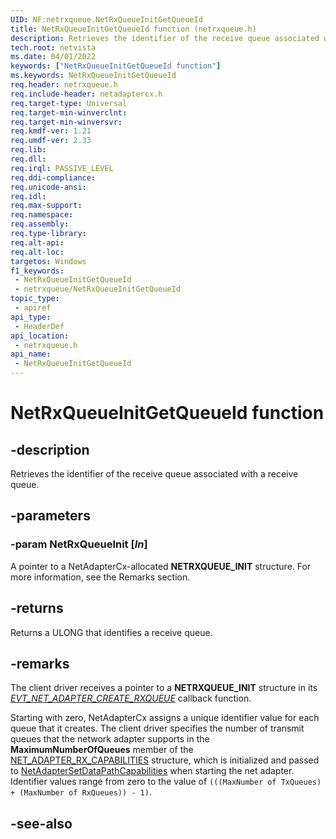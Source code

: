 ```yaml
---
UID: NF:netrxqueue.NetRxQueueInitGetQueueId
title: NetRxQueueInitGetQueueId function (netrxqueue.h)
description: Retrieves the identifier of the receive queue associated with a receive queue.
tech.root: netvista
ms.date: 04/01/2022
keywords: ["NetRxQueueInitGetQueueId function"]
ms.keywords: NetRxQueueInitGetQueueId
req.header: netrxqueue.h
req.include-header: netadaptercx.h
req.target-type: Universal
req.target-min-winverclnt: 
req.target-min-winversvr: 
req.kmdf-ver: 1.21
req.umdf-ver: 2.33 
req.lib: 
req.dll: 
req.irql: PASSIVE_LEVEL
req.ddi-compliance: 
req.unicode-ansi: 
req.idl: 
req.max-support: 
req.namespace: 
req.assembly: 
req.type-library: 
req.alt-api: 
req.alt-loc: 
targetos: Windows
f1_keywords:
 - NetRxQueueInitGetQueueId
 - netrxqueue/NetRxQueueInitGetQueueId
topic_type:
 - apiref
api_type:
 - HeaderDef
api_location:
 - netrxqueue.h
api_name:
 - NetRxQueueInitGetQueueId
---
```


# NetRxQueueInitGetQueueId function


## -description

Retrieves the identifier of the receive queue associated with a receive queue.

## -parameters

### -param NetRxQueueInit [_In_]

A pointer to a NetAdapterCx-allocated **NETRXQUEUE_INIT** structure. For more information, see the Remarks section.

## -returns

Returns a ULONG that identifies a receive queue.

## -remarks

The client driver receives a pointer to a **NETRXQUEUE_INIT** structure in its *[EVT_NET_ADAPTER_CREATE_RXQUEUE](../netadapter/nc-netadapter-evt_net_adapter_create_rxqueue.md)* callback function.

Starting with zero, NetAdapterCx assigns a unique identifier value for each queue that it creates. The client driver specifies the number of transmit queues that the network adapter supports in the **MaximumNumberOfQueues** member of the [NET_ADAPTER_RX_CAPABILITIES](../netadapter/ns-netadapter-_net_adapter_rx_capabilities.md) structure, which is initialized and passed to [NetAdapterSetDataPathCapabilities](../netadapter/nf-netadapter-netadaptersetdatapathcapabilities.md) when starting the net adapter. Identifier values range from zero to the value of `(((MaxNumber of TxQueues) + (MaxNumber of RxQueues)) - 1)`.

## -see-also


